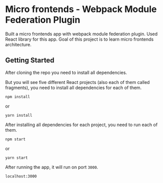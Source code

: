 # Micro frontends - Webpack Module Federation Plugin

Built a micro frontends app with webpack module federation plugin. Used React library for this app.
Goal of this project is to learn micro frontends architecture.


## Getting Started

After cloning the repo you need to install all dependencies.

But you will see five different React projects (also each of them called fragments), you need to install all dependencies for each of them.

```
npm install
```

or

```
yarn install
```

After installing all dependencies for each project, you need to run each of them.

```
npm start
```

or

```
yarn start
```

After running the app, it will run on port `3000`.

```
localhost:3000
```
